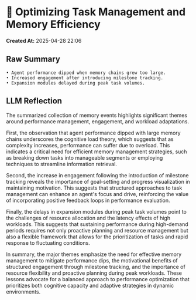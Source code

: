 # 🧠 Optimizing Task Management and Memory Efficiency

**Created At:** 2025-04-28 22:06

## Raw Summary
```
• Agent performance dipped when memory chains grew too large.
• Increased engagement after introducing milestone tracking.
• Expansion modules delayed during peak task volumes.
```

## LLM Reflection
The summarized collection of memory events highlights significant themes around performance management, engagement, and workload adaptations. 

First, the observation that agent performance dipped with large memory chains underscores the cognitive load theory, which suggests that as complexity increases, performance can suffer due to overload. This indicates a critical need for efficient memory management strategies, such as breaking down tasks into manageable segments or employing techniques to streamline information retrieval.

Second, the increase in engagement following the introduction of milestone tracking reveals the importance of goal-setting and progress visualization in maintaining motivation. This suggests that structured approaches to task management can enhance an agent's focus and drive, reinforcing the value of incorporating positive feedback loops in performance evaluation.

Finally, the delays in expansion modules during peak task volumes point to the challenges of resource allocation and the latency effects of high workloads. This suggests that sustaining performance during high-demand periods requires not only proactive planning and resource management but also a flexible framework that allows for the prioritization of tasks and rapid response to fluctuating conditions.

In summary, the major themes emphasize the need for effective memory management to mitigate performance dips, the motivational benefits of structured engagement through milestone tracking, and the importance of resource flexibility and proactive planning during peak workloads. These lessons advocate for a balanced approach to performance optimization that prioritizes both cognitive capacity and adaptive strategies in dynamic environments.
